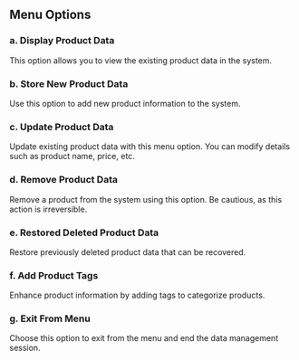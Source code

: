 
## Menu Options

### a. Display Product Data

This option allows you to view the existing product data in the system.

### b. Store New Product Data

Use this option to add new product information to the system.

### c. Update Product Data

Update existing product data with this menu option. You can modify details such as product name, price, etc.

### d. Remove Product Data

Remove a product from the system using this option. Be cautious, as this action is irreversible.

### e. Restored Deleted Product Data

Restore previously deleted product data that can be recovered.

### f. Add Product Tags

Enhance product information by adding tags to categorize products.

### g. Exit From Menu

Choose this option to exit from the menu and end the data management session.
